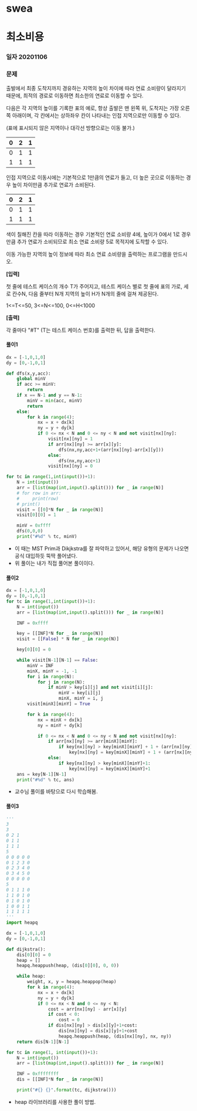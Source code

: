 # swea

# 최소비용

### 일자 20201106

### 문제

출발에서 최종 도착지까지 경유하는 지역의 높이 차이에 따라 연료 소비량이 달라지기 때문에, 최적의 경로로 이동하면 최소한의 연료로 이동할 수 있다.

다음은 각 지역의 높이를 기록한 표의 예로, 항상 출발은 맨 왼쪽 위, 도착지는 가장 오른쪽 아래이며, 각 칸에서는 상하좌우 칸이 나타내는 인접 지역으로만 이동할 수 있다.

(표에 표시되지 않은 지역이나 대각선 방향으로는 이동 불가.)

 

| 0    | 2    | 1    |
| ---- | ---- | ---- |
| 0    | 1    | 1    |
| 1    | 1    | 1    |



인접 지역으로 이동시에는 기본적으로 1만큼의 연료가 들고, 더 높은 곳으로 이동하는 경우 높이 차이만큼 추가로 연료가 소비된다.



| 0    | 2    | 1    |
| ---- | ---- | ---- |
| 0    | 1    | 1    |
| 1    | 1    | 1    |



색이 칠해진 칸을 따라 이동하는 경우 기본적인 연료 소비량 4에, 높이가 0에서 1로 경우만큼 추가 연료가 소비되므로 최소 연료 소비량 5로 목적지에 도착할 수 있다.

이동 가능한 지역의 높이 정보에 따라 최소 연료 소비량을 출력하는 프로그램을 만드시오.


**[입력]**

첫 줄에 테스트 케이스의 개수 T가 주어지고, 테스트 케이스 별로 첫 줄에 표의 가로, 세로 칸수N, 다음 줄부터 N개 지역의 높이 H가 N개의 줄에 걸쳐 제공된다.

1<=T<=50, 3<=N<=100, 0<=H<1000

**[출력]**

각 줄마다 "#T" (T는 테스트 케이스 번호)를 출력한 뒤, 답을 출력한다.

#### 풀이1

```python
dx = [-1,0,1,0]
dy = [0,-1,0,1]

def dfs(x,y,acc):
    global minV
    if acc >= minV:
        return
    if x == N-1 and y == N-1:
        minV = min(acc, minV)
        return
    else:
        for k in range(4):
            nx = x + dx[k]
            ny = y + dy[k]
            if 0 <= nx < N and 0 <= ny < N and not visit[nx][ny]:
                visit[nx][ny] = 1
                if arr[nx][ny] >= arr[x][y]:
                    dfs(nx,ny,acc+1+(arr[nx][ny]-arr[x][y]))
                else:
                    dfs(nx,ny,acc+1)
                visit[nx][ny] = 0

for tc in range(1,int(input())+1):
    N = int(input())
    arr = [list(map(int,input().split())) for _ in range(N)]
    # for row in arr:
    #     print(row)
    # print()
    visit = [[0]*N for _ in range(N)]
    visit[0][0] = 1

    minV = 0xffff
    dfs(0,0,0)
    print("#%d" % tc, minV)
```

- 이 때는 MST Prim과 Dikjkstra를 잘 파악하고 있어서, 해당 유형의 문제가 나오면 공식 대입하듯 뚝딱 풀어냈다.
- 위 풀이는 내가 직접 풀어본 풀이이다.

#### 풀이2

```python
dx = [-1,0,1,0]
dy = [0,-1,0,1]
for tc in range(1,int(input())+1):
    N = int(input())
    arr = [list(map(int,input().split())) for _ in range(N)]

    INF = 0xffff

    key = [[INF]*N for _ in range(N)]
    visit = [[False] * N for _ in range(N)]

    key[0][0] = 0

    while visit[N-1][N-1] == False:
        minV = INF
        minX, minY = -1, -1
        for i in range(N):
            for j in range(N):
                if minV > key[i][j] and not visit[i][j]:
                    minV = key[i][j]
                    minX, minY = i, j
        visit[minX][minY] = True

        for k in range(4):
            nx = minX + dx[k]
            ny = minY + dy[k]

            if 0 <= nx < N and 0 <= ny < N and not visit[nx][ny]:
                if arr[nx][ny] >= arr[minX][minY]:
                    if key[nx][ny] > key[minX][minY] + 1 + (arr[nx][ny] - arr[minX][minY]):
                        key[nx][ny] = key[minX][minY] + 1 + (arr[nx][ny] - arr[minX][minY])
                else:
                    if key[nx][ny] > key[minX][minY]+1:
                        key[nx][ny] = key[minX][minY]+1
    ans = key[N-1][N-1]
    print("#%d" % tc, ans)
```

- 교수님 풀이를 바탕으로 다시 학습해봄.

#### 풀이3

```python
'''
3
3
0 2 1
0 1 1
1 1 1
5
0 0 0 0 0
0 1 2 3 0
0 2 3 4 0
0 3 4 5 0
0 0 0 0 0
5
0 1 1 1 0
1 1 0 1 0
0 1 0 1 0
1 0 0 1 1
1 1 1 1 1
'''
import heapq

dx = [-1,0,1,0]
dy = [0,-1,0,1]

def dijkstra():
    dis[0][0] = 0
    heap = []
    heapq.heappush(heap, (dis[0][0], 0, 0))

    while heap:
        weight, x, y = heapq.heappop(heap)
        for k in range(4):
            nx = x + dx[k]
            ny = y + dy[k]
            if 0 <= nx < N and 0 <= ny < N:
                cost = arr[nx][ny] - arr[x][y]
                if cost < 0:
                    cost = 0
                if dis[nx][ny] > dis[x][y]+1+cost:
                    dis[nx][ny] = dis[x][y]+1+cost
                    heapq.heappush(heap, (dis[nx][ny], nx, ny))
    return dis[N-1][N-1]

for tc in range(1, int(input())+1):
    N = int(input())
    arr = [list(map(int,input().split())) for _ in range(N)]

    INF = 0xffffffff
    dis = [[INF]*N for _ in range(N)]

    print("#{} {}".format(tc, dijkstra()))
```

- heap 라이브러리를 사용한 풀이 방법.